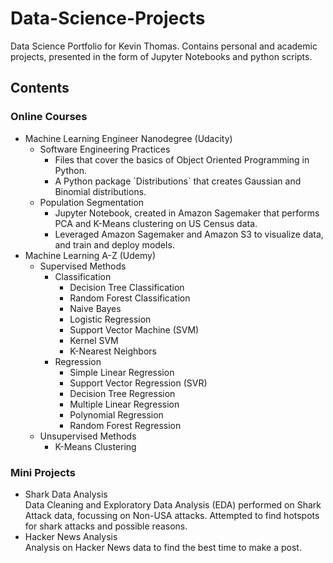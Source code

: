 # Data-Science-Projects
Data Science Portfolio for Kevin Thomas. Contains personal and academic projects, presented in the form of Jupyter Notebooks and python scripts.

## Contents
### Online Courses
<ul>
  <li>Machine Learning Engineer Nanodegree (Udacity)
  <ul>
    <li>Software Engineering Practices
      <ul>
        <li>Files that cover the basics of Object Oriented Programming in Python.
        <li>A Python package `Distributions` that creates Gaussian and Binomial distributions.
      </ul>
    <li>Population Segmentation
      <ul>
        <li>Jupyter Notebook, created in Amazon Sagemaker that performs PCA and K-Means clustering on US Census data.
        <li>Leveraged Amazon Sagemaker and Amazon S3 to visualize data, and train and deploy models.
      </ul>
  </ul>
<li>Machine Learning A-Z (Udemy)
  <ul>
    <li>Supervised Methods
      <ul>
        <li>Classification
          <ul>
            <li>Decision Tree Classification
            <li>Random Forest Classification
            <li>Naive Bayes
            <li>Logistic Regression
            <li>Support Vector Machine (SVM)
            <li>Kernel SVM
            <li>K-Nearest Neighbors
          </ul>
        <li>Regression
          <ul>
            <li>Simple Linear Regression
            <li>Support Vector Regression (SVR)
            <li>Decision Tree Regression
            <li>Multiple Linear Regression
            <li>Polynomial Regression
            <li>Random Forest Regression
          </ul>
      </ul>
    <li>Unsupervised Methods
      <ul>
        <li>K-Means Clustering
      </ul>
  </ul>

</ul>

### Mini Projects
<ul>
<li>Shark Data Analysis<br>
  Data Cleaning and Exploratory Data Analysis (EDA) performed on Shark Attack data, focussing on Non-USA attacks. Attempted to find hotspots for shark attacks and possible reasons.
<li>Hacker News Analysis<br>
  Analysis on Hacker News data to find the best time to make a post.
  
</ul>
